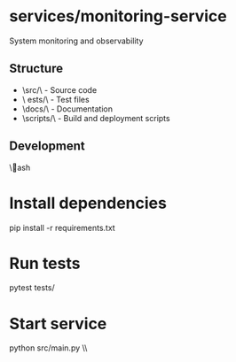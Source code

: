 # services/monitoring-service

System monitoring and observability

## Structure
- \src/\ - Source code
- \	ests/\ - Test files
- \docs/\ - Documentation
- \scripts/\ - Build and deployment scripts

## Development
\\\ash
# Install dependencies
pip install -r requirements.txt

# Run tests
pytest tests/

# Start service
python src/main.py
\\\
